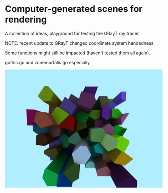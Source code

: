 # Computer-generated scenes for rendering

A collection of ideas, playground for testing the GRayT ray tracer

NOTE: recent update to GRayT changed coordinate system handedness

Some functions might still be impacted (haven't tested them all again).

gothic.go and zonemortalis.go especially

![Latest render](https://raw.githubusercontent.com/deosjr/GRayTScenes/master/out.png)